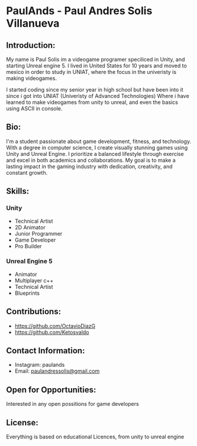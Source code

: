 
# PaulAnds - Paul Andres Solis Villanueva

## Introduction:

My name is Paul Solis im a videogame programer speciliced in Unity, and starting Unreal engine 5. I lived in United States for 10 years and moved to mexico in order to study in UNIAT, where the focus in the univeristy is making videogames.

I started coding since my senior year in high school but have been into it since i got into UNIAT (Univeristy of Advanced Technologies)
Where i have learned to make videogames from unity to unreal, and even the basics using ASCII in console.

## Bio: 

I'm a student passionate about game development, fitness, and technology. With a degree in computer science, I create visually stunning games using Unity and Unreal Engine. I prioritize a balanced lifestyle through exercise and excel in both academics and collaborations. My goal is to make a lasting impact in the gaming industry with dedication, creativity, and constant growth.

## Skills: 

### Unity

- Technical Artist
- 2D Animator
- Junior Programmer
- Game Developer
- Pro Builder

### Unreal Engine 5

- Animator
- Multiplayer c++
- Technical Artist
- Blueprints

## Contributions: 

- https://github.com/OctavioDiazG
- https://github.com/Ketosvaldo

## Contact Information: 

- Instagram: paulands
- Email: paulandressolis@gmail.com

## Open for Opportunities: 

Interested in any open possitions for game developers

## License: 

Everything is based on educational Licences, from unity to unreal engine
